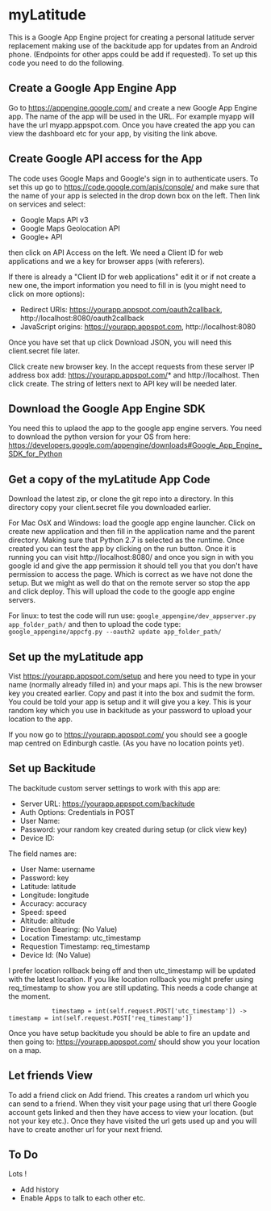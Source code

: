 # myLatitude

This is a Google App Engine project for creating a personal latitude server replacement making use of the backitude app for updates from an Android phone. (Endpoints for other apps could be add if requested). To set up this code you need to do the following.

## Create a Google App Engine App ##

Go to https://appengine.google.com/ and create a new Google App Engine app. The name of the app will be used in the URL. For example myapp will have the url myapp.appspot.com. Once you have created the app you can view the dashboard etc for your app, by visiting the link above. 

## Create Google API access for the App ##

The code uses Google Maps and Google's sign in to authenticate users. To set this up go to https://code.google.com/apis/console/ and make sure that the name of your app is selected in the drop down box on the left. Then link on services and select:

* Google Maps API v3
* Google Maps Geolocation API
* Google+ API

then click on API Access on the left. We need a Client ID for web applications and we a key for browser apps (with referers).

If there is already a "Client ID for web applications" edit it or if not create a new one, the import information you need to fill in is (you might need to click on more options):

* Redirect URIs: https://yourapp.appspot.com/oauth2callback, http://localhost:8080/oauth2callback
* JavaScript origins: https://yourapp.appspot.com, http://localhost:8080

Once you have set that up click Download JSON, you will need this client.secret file later.

Click create new browser key. In the accept requests from these server IP address box add: https://yourapp.appspot.com/* and http://localhost. Then click create. The string of letters next to API key will be needed later.

## Download the Google App Engine SDK ##

You need this to uplaod the app to the google app engine servers. You need to download the python version for your OS from here: https://developers.google.com/appengine/downloads#Google_App_Engine_SDK_for_Python

## Get a copy of the myLatitude App Code ##

Download the latest zip, or clone the git repo into a directory. In this directory copy your client.secret file you downloaded earlier. 

For Mac OsX and Windows: load the google app engine launcher. Click on create new application and then fill in the application name and the parent directory. Making sure that Python 2.7 is selected as the runtime. Once created you can test the app by clicking on the run button. Once it is running you can visit http://localhost:8080/ and once you sign in with you google id and give the app permission it should tell you that you don't have permission to access the page. Which is correct as we have not done the setup. But we might as well do that on the remote server so stop the app and click deploy. This will upload the code to the google app engine servers.

For linux: to test the code will run use: `google_appengine/dev_appserver.py app_folder_path/` and then to upload the code type: `google_appengine/appcfg.py --oauth2 update app_folder_path/`

## Set up the myLatitude app ##

Vist https://yourapp.appspot.com/setup and here you need to type in your name (normally already filled in) and your maps api. This is the new browser key you created earlier. Copy and past it into the box and sudmit the form. You could be told your app is setup and it will give you a key. This is your random key which you use in backitude as your password to upload your location to the app. 

If you now go to https://yourapp.appspot.com/ you should see a google map centred on Edinburgh castle. (As you have no location points yet).

## Set up Backitude ##

The backitude custom server settings to work with this app are:

* Server URL: https://yourapp.appspot.com/backitude
* Auth Options: Credentials in POST
* User Name: <leave blank>
* Password: your random key created during setup (or click view key)
* Device ID: <does not need changing>

The field names are:

* User Name: username
* Password: key
* Latitude: latitude
* Longitude: longitude
* Accuracy: accuracy
* Speed: speed
* Altitude: altitude
* Direction Bearing: (No Value)
* Location Timestamp: utc_timestamp
* Requestion Timestamp: req_timestamp
* Device Id: (No Value)

I prefer location rollback being off and then utc_timestamp will be updated with the latest location. If you like location rollback you might prefer using req_timestamp to show you are still updating. This needs a code change at the moment. 
				
				timestamp = int(self.request.POST['utc_timestamp']) -> timestamp = int(self.request.POST['req_timestamp'])

Once you have setup backitude you should be able to fire an update and then going to: https://yourapp.appspot.com/ should show you your location on a map.

## Let friends View ##

To add a friend click on Add friend. This creates a random url which you can send to a friend. When they visit your page using that url there Google account gets linked and then they have access to view your location. (but not your key etc.). Once they have visited the url gets used up and you will have to create another url for your next friend.

## To Do ##

Lots !

* Add history
* Enable Apps to talk to each other etc.


